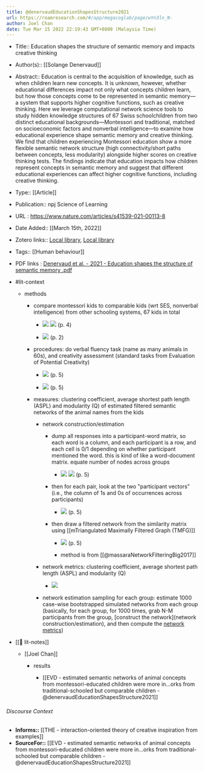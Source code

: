 ```yaml
---
title: @denervaudEducationShapesStructure2021
url: https://roamresearch.com/#/app/megacoglab/page/wYn3ln_N-
author: Joel Chan
date: Tue Mar 15 2022 22:19:43 GMT+0800 (Malaysia Time)
---
```


- Title:: Education shapes the structure of semantic memory and impacts creative thinking
- Author(s):: [[Solange Denervaud]]
- Abstract:: Education is central to the acquisition of knowledge, such as when children learn new concepts. It is unknown, however, whether educational differences impact not only what concepts children learn, but how those concepts come to be represented in semantic memory—a system that supports higher cognitive functions, such as creative thinking. Here we leverage computational network science tools to study hidden knowledge structures of 67 Swiss schoolchildren from two distinct educational backgrounds—Montessori and traditional, matched on socioeconomic factors and nonverbal intelligence—to examine how educational experience shape semantic memory and creative thinking. We find that children experiencing Montessori education show a more flexible semantic network structure (high connectivity/short paths between concepts, less modularity) alongside higher scores on creative thinking tests. The findings indicate that education impacts how children represent concepts in semantic memory and suggest that different educational experiences can affect higher cognitive functions, including creative thinking.
- Type:: [[Article]]
- Publication:: npj Science of Learning
- URL : https://www.nature.com/articles/s41539-021-00113-8
- Date Added:: [[March 15th, 2022]]
- Zotero links:: [Local library](zotero://select/groups/2451508/items/J7KCTA92), [Local library](https://www.zotero.org/groups/2451508/items/J7KCTA92)
- Tags:: [[Human behaviour]]
- PDF links : [Denervaud et al. - 2021 - Education shapes the structure of semantic memory .pdf](zotero://open-pdf/groups/2451508/items/CUW5KUBJ)
- #lit-context

    - methods

        - compare montessori kids to comparable kids (wrt SES, nonverbal intelligence) from other schooling systems, 67 kids in total

            - ![](https://firebasestorage.googleapis.com/v0/b/firescript-577a2.appspot.com/o/imgs%2Fapp%2Fmegacoglab%2FrycDCyaRtc.png?alt=media&token=445952fa-ab39-4e1d-a73d-c69bcead5233) 
![](https://firebasestorage.googleapis.com/v0/b/firescript-577a2.appspot.com/o/imgs%2Fapp%2Fmegacoglab%2FKwSV1sEwC_.png?alt=media&token=ab464c01-2a06-4666-8096-791b9b21324c)
(p. 4)

            - ![](https://firebasestorage.googleapis.com/v0/b/firescript-577a2.appspot.com/o/imgs%2Fapp%2Fmegacoglab%2FzboND2S8yj.png?alt=media&token=39ce2fe6-cb89-457f-9497-2231e700e1c9) (p. 2)

        - procedures: do verbal fluency task (name as many animals in 60s), and creativity assessment (standard tasks from Evaluation of Potential Creativity)

            - ![](https://firebasestorage.googleapis.com/v0/b/firescript-577a2.appspot.com/o/imgs%2Fapp%2Fmegacoglab%2FN0IkB6RHUK.png?alt=media&token=923be4ff-bb03-42b4-b72e-ab0dc7c93e39) (p. 5)

            - ![](https://firebasestorage.googleapis.com/v0/b/firescript-577a2.appspot.com/o/imgs%2Fapp%2Fmegacoglab%2FDnE4cskRkd.png?alt=media&token=22263a5d-7b20-4e30-9c1f-91477edb7892) (p. 5)

        - measures: clustering coefficient, average shortest path length (ASPL) and modularity (Q) of estimated filtered semantic networks of the animal names from the kids

            - network construction/estimation

                - dump all responses into a participant-word matrix, so each word is a column, and each participant is a row, and each cell is 0/1 depending on whether participant mentioned the word. this is kind of like a word-document matrix. equate number of nodes across groups

                    - ![](https://firebasestorage.googleapis.com/v0/b/firescript-577a2.appspot.com/o/imgs%2Fapp%2Fmegacoglab%2F0oToYzqv9m.png?alt=media&token=13a38aa2-7bcf-4437-80ee-6d17b7847fe4)
![](https://firebasestorage.googleapis.com/v0/b/firescript-577a2.appspot.com/o/imgs%2Fapp%2Fmegacoglab%2FVVRiPfyuXv.png?alt=media&token=b5e316f7-ed9d-4b56-8325-916407d9a691) (p. 5)

                - then for each pair, look at the two "participant vectors" (i.e., the column of 1s and 0s of occurrences across participants)

                    - ![](https://firebasestorage.googleapis.com/v0/b/firescript-577a2.appspot.com/o/imgs%2Fapp%2Fmegacoglab%2FsZwDPGqwwj.png?alt=media&token=b1945d69-2503-44a6-8312-50be0384ebf7) (p. 5)

                - then draw a filtered network from the similarity matrix using [[mTriangulated Maximally Filtered Graph (TMFG)]]

                    - ![](https://firebasestorage.googleapis.com/v0/b/firescript-577a2.appspot.com/o/imgs%2Fapp%2Fmegacoglab%2FAjRpsnRRvW.png?alt=media&token=c04e35a2-f0aa-4356-99a6-39d29c03a0a1) (p. 5)

                    - method is from [[@massaraNetworkFilteringBig2017]]

            - network metrics: clustering coefficient, average shortest path length (ASPL) and modularity (Q)

                - ![](https://firebasestorage.googleapis.com/v0/b/firescript-577a2.appspot.com/o/imgs%2Fapp%2Fmegacoglab%2Fk3I3R5wz7m.png?alt=media&token=23dc3f85-456e-46f0-b403-c57ccc02b58f)

            - network estimation sampling for each group: estimate 1000 case-wise bootstrapped simulated networks from each group (basically, for each group, for 1000 times, grab N-M participants from the group, [construct the network](network construction/estimation), and then compute the [network metrics](((Z37PYNsQe))))
- [[📝 lit-notes]]

    - [[Joel Chan]]

        - results

            - [[EVD - estimated semantic networks of animal concepts from montessori-educated children were more in...orks from traditional-schooled but comparable children - @denervaudEducationShapesStructure2021]]

###### Discourse Context

- **Informs::** [[THE - interaction-oriented theory of creative inspiration from examples]]
- **SourceFor::** [[EVD - estimated semantic networks of animal concepts from montessori-educated children were more in...orks from traditional-schooled but comparable children - @denervaudEducationShapesStructure2021]]
